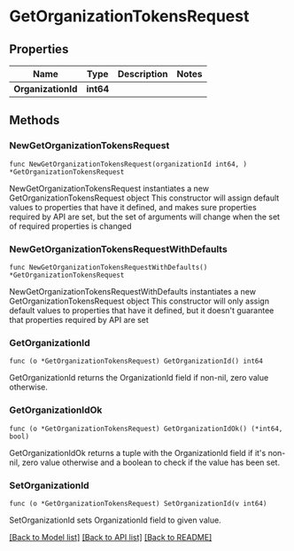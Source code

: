 # GetOrganizationTokensRequest

## Properties

Name | Type | Description | Notes
------------ | ------------- | ------------- | -------------
**OrganizationId** | **int64** |  | 

## Methods

### NewGetOrganizationTokensRequest

`func NewGetOrganizationTokensRequest(organizationId int64, ) *GetOrganizationTokensRequest`

NewGetOrganizationTokensRequest instantiates a new GetOrganizationTokensRequest object
This constructor will assign default values to properties that have it defined,
and makes sure properties required by API are set, but the set of arguments
will change when the set of required properties is changed

### NewGetOrganizationTokensRequestWithDefaults

`func NewGetOrganizationTokensRequestWithDefaults() *GetOrganizationTokensRequest`

NewGetOrganizationTokensRequestWithDefaults instantiates a new GetOrganizationTokensRequest object
This constructor will only assign default values to properties that have it defined,
but it doesn't guarantee that properties required by API are set

### GetOrganizationId

`func (o *GetOrganizationTokensRequest) GetOrganizationId() int64`

GetOrganizationId returns the OrganizationId field if non-nil, zero value otherwise.

### GetOrganizationIdOk

`func (o *GetOrganizationTokensRequest) GetOrganizationIdOk() (*int64, bool)`

GetOrganizationIdOk returns a tuple with the OrganizationId field if it's non-nil, zero value otherwise
and a boolean to check if the value has been set.

### SetOrganizationId

`func (o *GetOrganizationTokensRequest) SetOrganizationId(v int64)`

SetOrganizationId sets OrganizationId field to given value.



[[Back to Model list]](../README.md#documentation-for-models) [[Back to API list]](../README.md#documentation-for-api-endpoints) [[Back to README]](../README.md)


